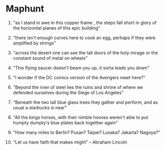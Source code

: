 # Maphunt

1.	"as I stand in awe in this copper frame , the steps fall short in glory of the horizontal planes of this epic building"

2.	"there isn't enough curves here to cook an egg, perhaps if they were amplified by strings"

3.	"across the desert one can see the tall doors of the holy mirage or the constant sound of metal on wheels"

4.	"This flying saucer doesn't beam you up, it sorta leads you down"

5.	"I wonder if the DC comics version of the Avengers meet here?"

6.	"Beyond the river of steel lies the ruins and shrine of where we defended ourselves during the Siege of Los Angeles"

7.	"Beneath the two tall blue glass trees they gather and perform, and as usual a starbucks is near"

8.	"All the kings horses, with their nimble hooves weren't able to put humpty dumpty's blue plates back together again"

9.	"How many miles to Berlin? Pusan? Taipei? Lusaka? Jakarta? Nagoya?"

10.	“Let us have faith that makes might” – Abraham Lincoln


